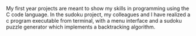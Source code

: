 My first year projects are meant to show my skills in programming using the C code language.
In the sudoku project, my colleagues and I have realized a c program executable from terminal, with a menu interface and a sudoku puzzle generator which implements a backtracking algorithm.
